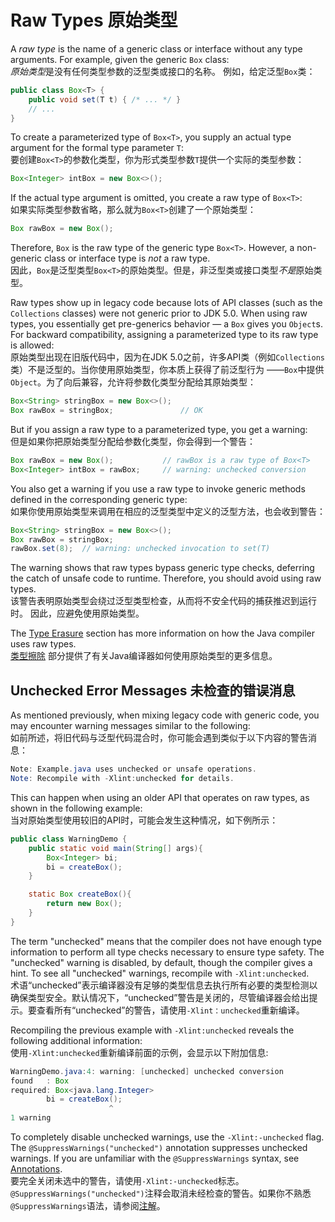 # Raw Types 原始类型

A *raw type* is the name of a generic class or interface without any type arguments. For example, given the generic `Box` class:  
*原始类型*是没有任何类型参数的泛型类或接口的名称。 例如，给定泛型`Box`类：

```java
public class Box<T> {
    public void set(T t) { /* ... */ }
    // ...
}
```

To create a parameterized type of `Box<T>`, you supply an actual type argument for the formal type parameter `T`:  
要创建`Box<T>`的参数化类型，你为形式类型参数`T`提供一个实际的类型参数：

```java
Box<Integer> intBox = new Box<>();
```

If the actual type argument is omitted, you create a raw type of `Box<T>`:  
如果实际类型参数省略，那么就为`Box<T>`创建了一个原始类型：

```java
Box rawBox = new Box();
```

Therefore, `Box` is the raw type of the generic type `Box<T>`. However, a non-generic class or interface type is *not* a raw type.  
因此，`Box`是泛型类型`Box<T>`的原始类型。但是，非泛型类或接口类型*不是*原始类型。

Raw types show up in legacy code because lots of API classes (such as the `Collections` classes) were not generic prior to JDK 5.0. When using raw types, you essentially get pre-generics behavior — a `Box` gives you `Object`s. For backward compatibility, assigning a parameterized type to its raw type is allowed:  
原始类型出现在旧版代码中，因为在JDK 5.0之前，许多API类（例如`Collections`类）不是泛型的。当你使用原始类型，你本质上获得了前泛型行为 ——`Box`中提供`Object`。为了向后兼容，允许将参数化类型分配给其原始类型：

```java
Box<String> stringBox = new Box<>();
Box rawBox = stringBox;               // OK
```

But if you assign a raw type to a parameterized type, you get a warning:  
但是如果你把原始类型分配给参数化类型，你会得到一个警告：

```java
Box rawBox = new Box();           // rawBox is a raw type of Box<T>
Box<Integer> intBox = rawBox;     // warning: unchecked conversion
```

You also get a warning if you use a raw type to invoke generic methods defined in the corresponding generic type:  
如果你使用原始类型来调用在相应的泛型类型中定义的泛型方法，也会收到警告：

```java
Box<String> stringBox = new Box<>();
Box rawBox = stringBox;
rawBox.set(8);  // warning: unchecked invocation to set(T)
```

The warning shows that raw types bypass generic type checks, deferring the catch of unsafe code to runtime. Therefore, you should avoid using raw types.  
该警告表明原始类型会绕过泛型类型检查，从而将不安全代码的捕获推迟到运行时。 因此，应避免使用原始类型。

The [Type Erasure](https://docs.oracle.com/javase/tutorial/java/generics/erasure.html) section has more information on how the Java compiler uses raw types.  
[类型擦除](Type%20Erasure%20类型擦除.md) 部分提供了有关Java编译器如何使用原始类型的更多信息。

## Unchecked Error Messages 未检查的错误消息

As mentioned previously, when mixing legacy code with generic code, you may encounter warning messages similar to the following:  
如前所述，将旧代码与泛型代码混合时，你可能会遇到类似于以下内容的警告消息：

```java
Note: Example.java uses unchecked or unsafe operations.
Note: Recompile with -Xlint:unchecked for details.
```

This can happen when using an older API that operates on raw types, as shown in the following example:  
当对原始类型使用较旧的API时，可能会发生这种情况，如下例所示：

```java
public class WarningDemo {
    public static void main(String[] args){
        Box<Integer> bi;
        bi = createBox();
    }

    static Box createBox(){
        return new Box();
    }
}
```

The term "unchecked" means that the compiler does not have enough type information to perform all type checks necessary to ensure type safety. The "unchecked" warning is disabled, by default, though the compiler gives a hint. To see all "unchecked" warnings, recompile with `-Xlint:unchecked`.  
术语“unchecked”表示编译器没有足够的类型信息去执行所有必要的类型检测以确保类型安全。默认情况下，“unchecked”警告是关闭的，尽管编译器会给出提示。要查看所有“unchecked”的警告，请使用`-Xlint：unchecked`重新编译。

Recompiling the previous example with `-Xlint:unchecked` reveals the following additional information:  
使用`-Xlint:unchecked`重新编译前面的示例，会显示以下附加信息:

```java
WarningDemo.java:4: warning: [unchecked] unchecked conversion
found   : Box
required: Box<java.lang.Integer>
        bi = createBox();
                      ^
1 warning
```

To completely disable unchecked warnings, use the `-Xlint:-unchecked` flag. The `@SuppressWarnings("unchecked")` annotation suppresses unchecked warnings. If you are unfamiliar with the `@SuppressWarnings` syntax, see [Annotations](https://docs.oracle.com/javase/tutorial/java/annotations/index.html).  
要完全关闭未选中的警告，请使用`-Xlint:-unchecked`标志。`@SuppressWarnings("unchecked")`注释会取消未经检查的警告。如果你不熟悉`@SuppressWarnings`语法，请参阅[注解](https://docs.oracle.com/javase/tutorial/java/annotations/index.html)。